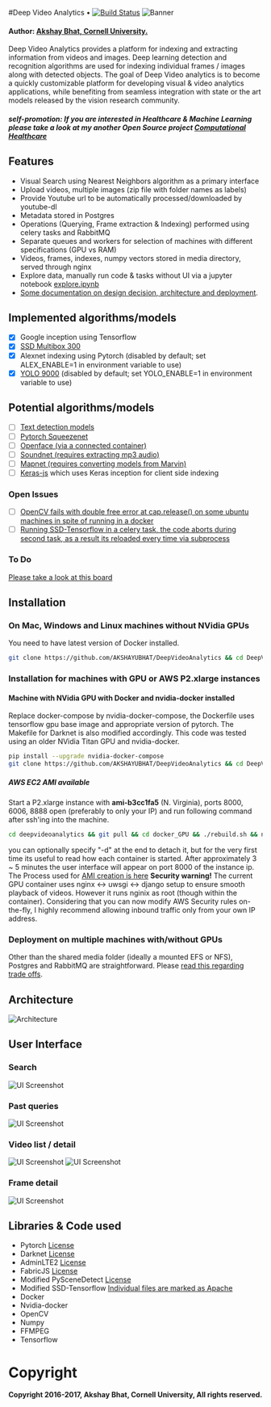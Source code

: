 #Deep Video Analytics  •  [![Build Status](https://travis-ci.org/AKSHAYUBHAT/DeepVideoAnalytics.svg?branch=master)](https://travis-ci.org/AKSHAYUBHAT/DeepVideoAnalytics)
![Banner](notes/banner_small.png "banner")

#### Author: [Akshay Bhat, Cornell University.](http://www.akshaybhat.com)       


Deep Video Analytics provides a platform for indexing and extracting information from videos and images.
Deep learning detection and recognition algorithms are used for indexing individual frames / images along with 
detected objects. The goal of Deep Video analytics is to become a quickly customizable platform for developing 
visual & video analytics applications, while benefiting from seamless integration with state or the art models released
by the vision research community.

##### self-promotion: If you are interested in Healthcare & Machine Learning please take a look at my another Open Source project [Computational Healthcare](http://www.computationalhealthcare.com) 

## Features
- Visual Search using Nearest Neighbors algorithm as a primary interface
- Upload videos, multiple images (zip file with folder names as labels)
- Provide Youtube url to be automatically processed/downloaded by youtube-dl
- Metadata stored in Postgres
- Operations (Querying, Frame extraction & Indexing) performed using celery tasks and RabbitMQ
- Separate queues and workers for selection of machines with different specifications (GPU vs RAM) 
- Videos, frames, indexes, numpy vectors stored in media directory, served through nginx
- Explore data, manually run code & tasks without UI via a jupyter notebook [explore.ipynb](experiments/Notebooks/explore.ipynb)
- [Some documentation on design decision, architecture and deployment](/notes/readme.md).

## Implemented algorithms/models
- [x] Google inception using Tensorflow
- [x] [SSD Multibox 300](https://github.com/balancap/SSD-Tensorflow)  
- [x] Alexnet indexing using Pytorch  (disabled by default; set ALEX_ENABLE=1 in environment variable to use)
- [x] [YOLO 9000](http://pjreddie.com/darknet/yolo/) (disabled by default; set YOLO_ENABLE=1 in environment variable to use)

## Potential algorithms/models
- [ ] [Text detection models](http://www.robots.ox.ac.uk/~vgg/research/text/)
- [ ] [Pytorch Squeezenet](http://pytorch.org/docs/torchvision/models.html)
- [ ] [Openface (via a connected container)](https://github.com/cmusatyalab/openface)
- [ ] [Soundnet (requires extracting mp3 audio)](http://projects.csail.mit.edu/soundnet/)
- [ ] [Mapnet (requires converting models from Marvin)](http://www.cs.princeton.edu/~aseff/mapnet/)   
- [ ] [Keras-js](https://github.com/transcranial/keras-js) which uses Keras inception for client side indexing   

### Open Issues

- [ ] [OpenCV fails with double free error at cap.release() on some ubuntu machines in spite of running in a docker](https://github.com/AKSHAYUBHAT/DeepVideoAnalytics/issues/4)
- [ ] [Running SSD-Tensorflow in a celery task, the code aborts during second task, as a result its reloaded every time via subprocess](https://github.com/AKSHAYUBHAT/DeepVideoAnalytics/issues/3)

### To Do

[Please take a look at this board](https://github.com/AKSHAYUBHAT/DeepVideoAnalytics/projects/1)

## Installation

### On Mac, Windows and Linux machines without NVidia GPUs
You need to have latest version of Docker installed.
````bash
git clone https://github.com/AKSHAYUBHAT/DeepVideoAnalytics && cd DeepVideoAnalytics/docker && docker-compose up 
````
### Installation for machines with GPU or AWS P2.xlarge instances

#### Machine with NVidia GPU with Docker and nvidia-docker installed
Replace docker-compose by nvidia-docker-compose, the Dockerfile uses tensorflow gpu base image and appropriate version of pytorch. The Makefile for Darknet is also modified accordingly. This code was tested using an older NVidia Titan GPU and nvidia-docker.

```bash
pip install --upgrade nvidia-docker-compose
git clone https://github.com/AKSHAYUBHAT/DeepVideoAnalytics && cd DeepVideoAnalytics/docker_GPU && ./rebuild.sh && nvidia-docker-compose up 
```
##### AWS EC2 AMI available
Start a P2.xlarge instance with **ami-b3cc1fa5** (N. Virginia), ports 8000, 6006, 8888 open (preferably to only your IP) and run following command after ssh'ing into the machine. 
```bash
cd deepvideoanalytics && git pull && cd docker_GPU && ./rebuild.sh && nvidia-docker-compose up 
```
you can optionally specify "-d" at the end to detach it, but for the very first time its useful to read how each container is started. After approximately 3 ~ 5 minutes the user interface will appear on port 8000 of the instance ip.
The Process used for [AMI creation is here](https://github.com/AKSHAYUBHAT/DeepVideoAnalytics/blob/master/notes/ami.md) **Security warning!** The current GPU container uses nginx <-> uwsgi <-> django setup to ensure smooth playback of videos. 
However it runs nginix as root (though within the container). Considering that you can now modify AWS Security rules on-the-fly, I highly recommend allowing inbound traffic only from your own IP address.

### Deployment on multiple machines with/without GPUs
Other than the shared media folder (ideally a mounted EFS or NFS), Postgres and RabbitMQ are straightforward.
Please [read this regarding trade offs](https://github.com/AKSHAYUBHAT/DeepVideoAnalytics/blob/master/notes/architecture.md).
 
## Architecture
![Architecture](notes/architecture.png "System architecture")

## User Interface 
### Search
![UI Screenshot](notes/search.png "search")
### Past queries
![UI Screenshot](notes/past_query.png "past queries")
### Video list / detail
![UI Screenshot](notes/video_list.png "Video list")
![UI Screenshot](notes/video_detail.png "detail")
### Frame detail
![UI Screenshot](notes/frame_detail.png "Frame detail")

## Libraries & Code used

- Pytorch [License](https://github.com/pytorch/pytorch/blob/master/LICENSE)
- Darknet [License](https://github.com/pjreddie/darknet/blob/master/LICENSE)
- AdminLTE2 [License](https://github.com/almasaeed2010/AdminLTE/blob/master/LICENSE)
- FabricJS [License](https://github.com/kangax/fabric.js/blob/master/LICENSE)
- Modified PySceneDetect [License](https://github.com/Breakthrough/PySceneDetect)
- Modified SSD-Tensorflow [Individual files are marked as Apache](https://github.com/balancap/SSD-Tensorflow)
- Docker 
- Nvidia-docker
- OpenCV
- Numpy
- FFMPEG
- Tensorflow

# Copyright
**Copyright 2016-2017, Akshay Bhat, Cornell University, All rights reserved.**
